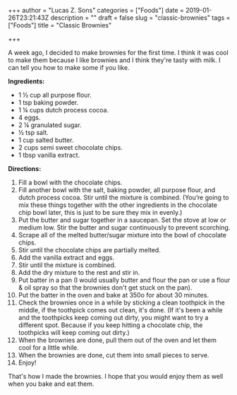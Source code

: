 +++
author = "Lucas Z. Sons"
categories = ["Foods"]
date = 2019-01-26T23:21:43Z
description = ""
draft = false
slug = "classic-brownies"
tags = ["Foods"]
title = "Classic Brownies"

+++

A week ago, I decided to make brownies for the first time. I think it was cool to make them because I like brownies and I think they're tasty with milk. I can tell you how to make some if you like.

**Ingredients:**

* 1 ½ cup all purpose flour.
* 1 tsp baking powder.
* 1 ¼ cups dutch process cocoa.
* 4 eggs.
* 2 ¼ granulated sugar.
* ½ tsp salt.
* 1 cup salted butter.
* 2 cups semi sweet chocolate chips.
* 1 tbsp vanilla extract.

**Directions:**

1. Fill a bowl with the chocolate chips.
2. Fill another bowl with the salt, baking powder, all purpose flour, and dutch process cocoa. Stir until the mixture is combined. (You’re going to mix these things together with the other ingredients in the chocolate chip bowl later, this is just to be sure they mix in evenly.)
3. Put the butter and sugar together in a saucepan. Set the stove at low or medium low. Stir the butter and sugar continuously to prevent scorching.
4. Scrape all of the melted butter/sugar mixture into the bowl of chocolate chips.
5. Stir until the chocolate chips are partially melted.
6. Add the vanilla extract and eggs.
7. Stir until the mixture is combined.
8. Add the dry mixture to the rest and stir in.
9. Put batter in a pan (I would usually butter and flour the pan or use a flour & oil spray so that the brownies don't get stuck on the pan).
10. Put the batter in the oven and bake at 350o for about 30 minutes.
11. Check the brownies once in a while by sticking a clean toothpick in the middle, if the toothpick comes out clean, it's done. (If it's been a while and the toothpicks keep coming out dirty, you might want to try a different spot. Because if you keep hitting a chocolate chip, the toothpicks will keep coming out dirty.)
12. When the brownies are done, pull them out of the oven and let them cool for a little while.
13. When the brownies are done, cut them into small pieces to serve.
14. Enjoy!

That's how I made the brownies. I hope that you would enjoy them as well when you bake and eat them.

